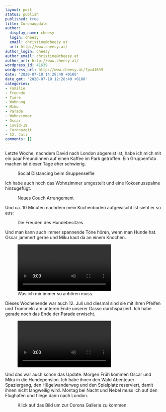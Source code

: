 ```yaml
---
layout: post
status: publish
published: true
title: Coronaupdate
author:
  display_name: cheesy
  login: cheesy
  email: christine@cheesy.at
  url: http://www.cheesy.at/
author_login: cheesy
author_email: christine@cheesy.at
author_url: http://www.cheesy.at/
wordpress_id: 41639
wordpress_url: http://www.cheesy.at/?p=41639
date: '2020-07-18 14:28:49 +0100'
date_gmt: '2020-07-18 12:28:49 +0100'
categories:
- Familie
- Freunde
- Tiere
- Wohnung
- Miku
- Parade
- Wohnzimmer
- Oscar
- Covid-19
- Coronazeit
- 12. Juli
comments: []
---
```

<!-- wp:paragraph -->
Letzte Woche, nachdem David nach London abgereist ist, habe ich mich mit ein paar Freundinnen auf einen Kaffee im Park getroffen. Ein Gruppenfoto machen ist dieser Tage eher schwierig.
<!-- /wp:paragraph -->
<!-- wp:image {"id":41628} -->
<figure class="wp-block-image"><img src="{% link _fotos/leben-in-belfast/2020-2/covid-19/Coronazeit-109.jpg %}" alt="" class="wp-image-41628"><br>
<figcaption>Social Distancing beim Gruppenselfie</figcaption>
</figure>
<!-- /wp:image -->
<!-- wp:paragraph -->
Ich habe auch noch das Wohnzimmer umgestellt und eine Kokosnusspalme hinzugefügt.
<!-- /wp:paragraph -->
<!-- wp:image {"id":41633} -->
<figure class="wp-block-image"><img src="{% link _fotos/leben-in-belfast/2020-2/covid-19/Coronazeit-114.jpg %}" alt="" class="wp-image-41633"><br>
<figcaption>Neues Couch Arrangement</figcaption>
</figure>
<!-- /wp:image -->
<!-- wp:paragraph -->
Und ca. 10 Minuten nachdem mein Küchenboden aufgewischt ist sieht er so aus:
<!-- /wp:paragraph -->
<!-- wp:image {"id":41635} -->
<figure class="wp-block-image"><img src="{% link _fotos/leben-in-belfast/2020-2/covid-19/Coronazeit-116.jpg %}" alt="" class="wp-image-41635"><br>
<figcaption>Die Freuden des Hundebesitzes</figcaption>
</figure>
<!-- /wp:image -->
<!-- wp:paragraph -->
Und man kann auch immer spannende Töne hören, wenn man Hunde hat. Oscar jammert gerne und Miku kaut da an einem Knochen.
<!-- /wp:paragraph -->
<!-- wp:video -->
<figure class="wp-block-video"><video controls src="{% link /download/Videos/Hundetoene.mp4 %}"></video><br>
<figcaption>Was ich mir immer so anhören muss.</figcaption>
</figure>
<!-- /wp:video -->
<!-- wp:paragraph -->
Dieses Wochenende war auch 12. Juli und diesmal sind sie mit ihren Pfeifen und Trommeln am unteren Ende unserer Gasse durchspaziert. Ich habe gerade noch das Ende der Parade erwischt.
<!-- /wp:paragraph -->
<!-- wp:video -->
<figure class="wp-block-video"><video controls src="{% link /download/Videos/Pfeifen.mp4 %}"></video></figure>
<!-- /wp:video -->
<!-- wp:paragraph -->
Und das war auch schon das Update. Morgen Früh kommen Oscar und Miku in die Hundepension. Ich habe ihnen den Wald Abenteuer Spaziergang, den Hügelwanderweg und den Spielplatz reserviert, damit ihnen nicht langweilig wird.
<!-- /wp:paragraph -->
<!-- wp:paragraph -->
Montag bei Nacht und Nebel muss ich auf den Flughafen und fliege dann nach London.
<!-- /wp:paragraph -->
<!-- wp:image {"id":41629,"linkDestination":"custom"} -->
<figure class="wp-block-image"><a href="http://www.cheesy.at/fotos/leben-in-belfast/2020-2/covid-19/"><img src="{% link _fotos/leben-in-belfast/2020-2/covid-19/Coronazeit-110.jpg %}" alt="" class="wp-image-41629"></a><br>
<figcaption>Klick auf das Bild um zur Corona Gallerie zu kommen.</figcaption>
</figure>
<!-- /wp:image -->
